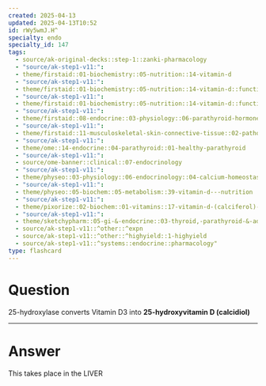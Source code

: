 ```yaml
---
created: 2025-04-13
updated: 2025-04-13T10:52
id: rWy5wmJ.H^
specialty: endo
specialty_id: 147
tags:
  - source/ak-original-decks::step-1::zanki-pharmacology
  - "source/ak-step1-v11:": 
  - theme/firstaid::01-biochemistry::05-nutrition::14-vitamin-d
  - "source/ak-step1-v11:": 
  - theme/firstaid::01-biochemistry::05-nutrition::14-vitamin-d::function
  - "source/ak-step1-v11:": 
  - theme/firstaid::01-biochemistry::05-nutrition::14-vitamin-d::function::sketchy-pharm
  - "source/ak-step1-v11:": 
  - theme/firstaid::08-endocrine::03-physiology::06-parathyroid-hormone::vitamin-d::sketchy-pharm
  - "source/ak-step1-v11:": 
  - theme/firstaid::11-musculoskeletal-skin-connective-tissue::02-pathology::11-osteomalacia/rickets::physiology
  - "source/ak-step1-v11:": 
  - theme/ome::14-endocrine::04-parathyroid::01-healthy-parathyroid
  - "source/ak-step1-v11:": 
  - source/ome-banner::clinical::07-endocrinology
  - "source/ak-step1-v11:": 
  - theme/physeo::03-physiology::06-endocrinology::04-calcium-homeostasis
  - "source/ak-step1-v11:": 
  - theme/physeo::05-biochem::05-metabolism::39-vitamin-d---nutrition
  - "source/ak-step1-v11:": 
  - theme/pixorize::02-biochem::01-vitamins::17-vitamin-d-(calciferol)-biochem
  - "source/ak-step1-v11:": 
  - theme/sketchypharm::05-gi-&-endocrine::03-thyroid,-parathyroid-&-adrenal::03-teriparatide,-vitamin-d,-cinacalcet,-sevelamer
  - source/ak-step1-v11::^other::^expn
  - source/ak-step1-v11::^other::^highyield::1-highyield
  - source/ak-step1-v11::^systems::endocrine::pharmacology"
type: flashcard
---
```


# Question
25-hydroxylase converts Vitamin D3 into **25-hydroxyvitamin D (calcidiol)**

---

# Answer
This takes place in the LIVER